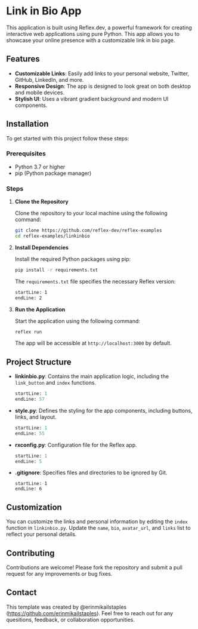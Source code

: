 # Link in Bio App
This application is built using Reflex.dev, a powerful framework for creating interactive web applications using pure Python. This app allows you to showcase your online presence with a customizable link in bio page.

## Features

- **Customizable Links**: Easily add links to your personal website, Twitter, GitHub, LinkedIn, and more.
- **Responsive Design**: The app is designed to look great on both desktop and mobile devices.
- **Stylish UI**: Uses a vibrant gradient background and modern UI components.

## Installation

To get started with this project follow these steps:

### Prerequisites

- Python 3.7 or higher
- pip (Python package manager)

### Steps

1. **Clone the Repository**

   Clone the repository to your local machine using the following command:

      ```bash
   git clone https://github.com/reflex-dev/reflex-examples
   cd reflex-examples/linkinbio
   ```
2. **Install Dependencies**

   Install the required Python packages using pip:

   ```bash
   pip install -r requirements.txt
   ```

      The `requirements.txt` file specifies the necessary Reflex version:
   ```plaintext:linkinbio/requirements.txt
   startLine: 1
   endLine: 2
   ```



3. **Run the Application**

   Start the application using the following command:
   ```bash
   reflex run
   ```

   The app will be accessible at `http://localhost:3000` by default.

## Project Structure

- **linkinbio.py**: Contains the main application logic, including the `link_button` and `index` functions.
  ```python:linkinbio/linkinbio/linkinbio.py
  startLine: 1
  endLine: 57
  ```

- **style.py**: Defines the styling for the app components, including buttons, links, and layout.
  ```python:linkinbio/linkinbio/style.py
  startLine: 1
  endLine: 55
  ```

- **rxconfig.py**: Configuration file for the Reflex app.
  ```python:linkinbio/rxconfig.py
  startLine: 1
  endLine: 5
  ```

- **.gitignore**: Specifies files and directories to be ignored by Git.
  ```plaintext:linkinbio/.gitignore
  startLine: 1
  endLine: 6
  ```

## Customization

You can customize the links and personal information by editing the `index` function in `linkinbio.py`. Update the `name`, `bio`, `avatar_url`, and `links` list to reflect your personal details.

## Contributing

Contributions are welcome! Please fork the repository and submit a pull request for any improvements or bug fixes.

## Contact

This template was created by @erinmikailstaples (https://github.com/erinmikailstaples). Feel free to reach out for any quesitions, feedback, or collaboration opportunities. 